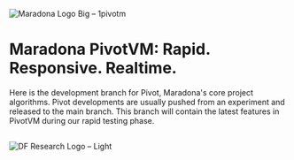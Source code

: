 ![Maradona Logo Big – 1pivotm](https://github.com/user-attachments/assets/3ffc7c3a-eb7b-4506-9dd8-67025cf6232c)

# Maradona PivotVM: Rapid. Responsive. Realtime. 

Here is the development branch for Pivot, Maradona's core project algorithms. Pivot developments are usually pushed from an experiment and released to the main branch. This branch will contain the latest features in PivotVM during our rapid testing phase. 

## 
![DF Research Logo – Light](https://github.com/user-attachments/assets/4b31ed76-920b-4e30-bad8-ce4bea106a65)

